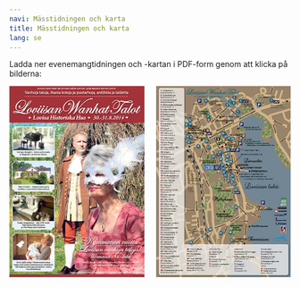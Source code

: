 ```yaml
---
navi: Mässtidningen och karta
title: Mässtidningen och karta
lang: se
---
```

Ladda ner evenemangtidningen och -kartan i PDF-form genom att klicka på bilderna:

<div class="row map">
<div class="large-12 columns">
<a href="https://s3-eu-west-1.amazonaws.com/drillsoft.lwt/LWT-tapahtumalehti.pdf"><img src="1.jpg"></a><a href="https://s3-eu-west-1.amazonaws.com/drillsoft.lwt/LWT-kartta.pdf"><img src="2.jpg"></a>
</div>
</div>
